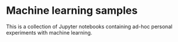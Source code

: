 # Machine learning samples

This is a collection of Jupyter notebooks containing ad-hoc personal experiments with machine learning.